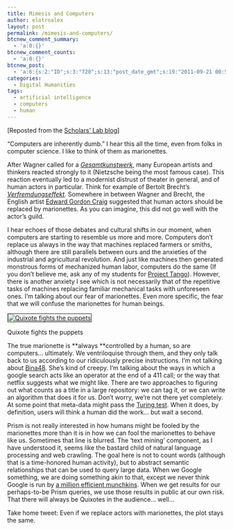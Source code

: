 ```yaml
---
title: Mimesis and Computers
author: elotroalex
layout: post
permalink: /mimesis-and-computers/
btcnew_comment_summary:
  - 'a:0:{}'
btcnew_comment_counts:
  - 'a:0:{}'
btcnew_post:
  - 'a:6:{s:2:"ID";s:3:"720";s:13:"post_date_gmt";s:19:"2011-09-21 00:59:59";s:23:"initial_import_date_gmt";s:19:"2011-09-21 01:01:12";s:20:"last_import_date_gmt";s:19:"2011-10-10 22:06:35";s:4:"hits";s:1:"0";s:6:"misses";s:3:"190";}'
categories:
  - Digital Humanities
tags:
  - artificial intelligence
  - computers
  - human
---
```

[Reposted from the [Scholars&#8217; Lab blog][1]]

&#8220;Computers are inherently dumb.&#8221; I hear this all the time, even from folks in computer science. I like to think of them as marionettes.

After Wagner called for a <a href="http://en.wikipedia.org/wiki/Gesamtkunstwerk" target="_blank"><em>Gesamtkunstwerk</em></a>, many European artists and thinkers reacted strongly to it (Nietzsche being the most famous case). This reaction eventually led to a modernist distrust of theater in general, and of human actors in particular. Think for example of Bertolt Brecht&#8217;s *<a href="http://en.wikipedia.org/wiki/Distancing_effect" target="_blank">Verfremdungseffekt</a>*. Somewhere in between Wagner and Brecht, the English artist <a href="http://en.wikipedia.org/wiki/Edward_Gordon_Craig" target="_blank">Edward Gordon Craig</a> suggested that human actors should be replaced by marionettes. As you can imagine, this did not go well with the actor&#8217;s guild.

I hear echoes of those debates and cultural shifts in our moment, when computers are starting to resemble us more and more. Computers don&#8217;t replace us always in the way that machines replaced farmers or smiths, although there are still parallels between ours and the anxieties of the industrial and agricultural revolution. And just like machines then generated monstrous forms of mechanized human labor, computers do the same (If you don&#8217;t believe me, ask any of my students for [Project Tango][2]). However, there is another anxiety I see which is not necessarily that of the repetitive tasks of machines replacing familiar mechanical tasks with unforeseen ones. I&#8217;m talking about our fear of marionettes. Even more specific, the fear that we will confuse the marionettes for human beings.

<div id="attachment_2449" style="width: 250px" class="wp-caption alignleft">
  <a href="http://i0.wp.com/www.scholarslab.org/wp-content/uploads/2011/09/quixote.jpg"><img class="size-medium wp-image-2449    " style="margin-right: 10px; border-width: 2px; border-color: gray; border-style: solid;" title="Quixote fights the puppets" src="http://i1.wp.com/www.scholarslab.org/wp-content/uploads/2011/09/quixote-300x225.jpg?resize=240%2C180" alt="Quixote fights the puppets" data-recalc-dims="1" /></a>
  
  <p class="wp-caption-text">
    Quixote fights the puppets
  </p>
</div>

The true marionette is **always **controlled by a human, so are computers&#8230; ultimately. We ventriloquise through them, and they only talk back to us according to our ridiculously precise instructions. I&#8217;m not talking about [Bina48][3]. She&#8217;s kind of creepy. I&#8217;m talking about the ways in which a google search acts like an operator at the end of a 411 call; or the way that netflix suggests what we might like. There are two approaches to figuring out what counts as a title in a large repository: we can tag it, or we can write an algorithm that does it for us. Don&#8217;t worry, we&#8217;re not there yet completely. At some point that meta-data might pass the <a href="http://en.wikipedia.org/wiki/Turing_test" target="_blank">Turing test</a>. When it does, by definition, users will think a human did the work&#8230; but wait a second.

Prism is not really interested in how humans might be fooled by the marionettes more than it is in how we can fool the marionettes to behave like us. Sometimes that line is blurred. The &#8216;text mining&#8217; component, as I have understood it, seems like the bastard child of natural language processing and web crawling. The goal here is not to count words (although that is a time-honored human activity), but to abstract semantic relationships that can be used to query large data. When we Google something, we are doing something akin to that, except we never think Google is run by [a million efficient munchkins][4]. When we get results for our perhaps-to-be Prism queries, we use those results in public at our own risk. That there will always be Quixotes in the audience&#8230; well&#8230;

Take home tweet: Even if we replace actors with marionettes, the plot stays the same.

 [1]: http://www.scholarslab.org/praxis-program/mimesis-and-computer/ "Mimesis and Computers"
 [2]: http://uvatango.wordpress.com/
 [3]: http://www.youtube.com/watch?v=uvcQCJpZJH8
 [4]: https://www.mturk.com/mturk/welcome